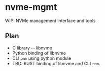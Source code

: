 # nvme-mgmt
WIP: NVMe management interface and tools

## Plan
 * C library -- libnvme
 * Python binding of libnvme
 * CLI `pnm` using python module
 * TBD: RUST binding of libnvme and CLI `rnm`.
